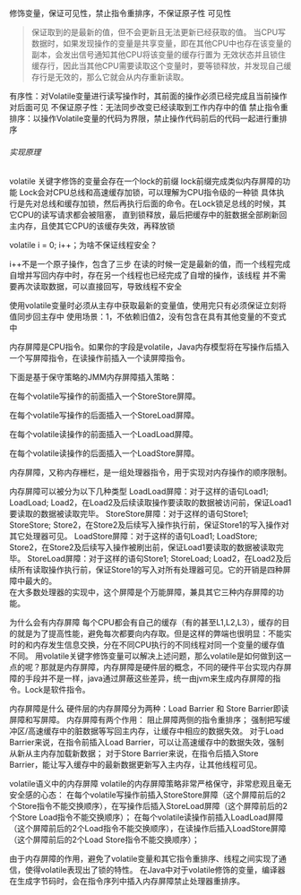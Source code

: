 
修饰变量，保证可见性，禁止指令重排序，不保证原子性
可见性
> 保证取到的是最新的值，但不会更新且无法更新已经获取的值。
> 当CPU写数据时，如果发现操作的变量是共享变量，即在其他CPU中也存在该变量的副本，会发出信号通知其他CPU将该变量的缓存行置为
> 无效状态并且锁住缓存行，因此当其他CPU需要读取这个变量时，要等锁释放，并发现自己缓存行是无效的，那么它就会从内存重新读取。  

有序性：对Volatile变量进行读写操作时，其前面的操作必须已经完成且当前操作对后面可见
不保证原子性：无法同步改变已经读取到工作内存中的值
禁止指令重排序：以操作Volatile变量的代码为界限，禁止操作代码前后的代码一起进行重排序


###### 实现原理
volatile 关键字修饰的变量会存在一个lock的前缀
lock前缀完成类似内存屏障的功能
Lock会对CPU总线和高速缓存加锁，可以理解为CPU指令级的一种锁
具体执行是先对总线和缓存加锁，然后再执行后面的命令。在Lock锁足总线的时候，其它CPU的读写请求都会被阻塞，
直到锁释放，最后把缓存中的脏数据全部刷新回主内存，且使其它CPU的该缓存失效，再释放锁


volatile i = 0;
i++；为啥不保证线程安全？

i++不是一个原子操作，包含了三步
在读的时候一定是最新的值，而一个线程完成自增并写回内存中时，存在另一个线程也已经完成了自增的操作，该线程
并不需要再次读取数据，可以直接回写，导致线程不安全



 使用volatile变量时必须从主存中获取最新的变量值，使用完只有必须保证立刻将值同步回主存中
 使用场景：1，不依赖旧值2，没有包含在具有其他变量的不变式中
 
 
  内存屏障是CPU指令。如果你的字段是volatile，Java内存模型将在写操作后插入一个写屏障指令，在读操作前插入一个读屏障指令。
 
 下面是基于保守策略的JMM内存屏障插入策略：
 
 在每个volatile写操作的前面插入一个StoreStore屏障。
 
 在每个volatile写操作的后面插入一个StoreLoad屏障。
 
 在每个volatile读操作的前面插入一个LoadLoad屏障。
 
 在每个volatile读操作的后面插入一个LoadStore屏障。
 
 内存屏障，又称内存栅栏，是一组处理器指令，用于实现对内存操作的顺序限制。 
 
 内存屏障可以被分为以下几种类型
 LoadLoad屏障：对于这样的语句Load1; LoadLoad; Load2，在Load2及后续读取操作要读取的数据被访问前，保证Load1要读取的数据被读取完毕。
 StoreStore屏障：对于这样的语句Store1; StoreStore; Store2，在Store2及后续写入操作执行前，保证Store1的写入操作对其它处理器可见。
 LoadStore屏障：对于这样的语句Load1; LoadStore; Store2，在Store2及后续写入操作被刷出前，保证Load1要读取的数据被读取完毕。
 StoreLoad屏障：对于这样的语句Store1; StoreLoad; Load2，在Load2及后续所有读取操作执行前，保证Store1的写入对所有处理器可见。它的开销是四种屏障中最大的。        
 在大多数处理器的实现中，这个屏障是个万能屏障，兼具其它三种内存屏障的功能。
 
 
 为什么会有内存屏障
 每个CPU都会有自己的缓存（有的甚至L1,L2,L3），缓存的目的就是为了提高性能，避免每次都要向内存取。但是这样的弊端也很明显：不能实时的和内存发生信息交换，分在不同CPU执行的不同线程对同一个变量的缓存值不同。
 用volatile关键字修饰变量可以解决上述问题，那么volatile是如何做到这一点的呢？那就是内存屏障，内存屏障是硬件层的概念，不同的硬件平台实现内存屏障的手段并不是一样，java通过屏蔽这些差异，统一由jvm来生成内存屏障的指令。Lock是软件指令。
 
 内存屏障是什么
 硬件层的内存屏障分为两种：Load Barrier 和 Store Barrier即读屏障和写屏障。
 内存屏障有两个作用：
 阻止屏障两侧的指令重排序；
 强制把写缓冲区/高速缓存中的脏数据等写回主内存，让缓存中相应的数据失效。
 对于Load Barrier来说，在指令前插入Load Barrier，可以让高速缓存中的数据失效，强制从新从主内存加载新数据；
 对于Store Barrier来说，在指令后插入Store Barrier，能让写入缓存中的最新数据更新写入主内存，让其他线程可见。
 
 
 volatile语义中的内存屏障
 volatile的内存屏障策略非常严格保守，非常悲观且毫无安全感的心态：
 在每个volatile写操作前插入StoreStore屏障（这个屏障前后的2个Store指令不能交换顺序），在写操作后插入StoreLoad屏障（这个屏障前后的2个Store Load指令不能交换顺序）；
 在每个volatile读操作前插入LoadLoad屏障（这个屏障前后的2个Load指令不能交换顺序），在读操作后插入LoadStore屏障（这个屏障前后的2个Load Store指令不能交换顺序）；
 
 由于内存屏障的作用，避免了volatile变量和其它指令重排序、线程之间实现了通信，使得volatile表现出了锁的特性。
 在Java中对于volatile修饰的变量，编译器在生成字节码时，会在指令序列中插入内存屏障禁止处理器重排序。